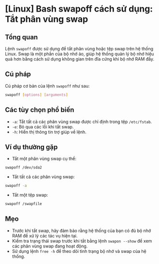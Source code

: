 # [Linux] Bash swapoff cách sử dụng: Tắt phân vùng swap

## Tổng quan
Lệnh `swapoff` được sử dụng để tắt phân vùng hoặc tệp swap trên hệ thống Linux. Swap là một phần của bộ nhớ ảo, giúp hệ thống quản lý bộ nhớ hiệu quả hơn bằng cách sử dụng không gian trên đĩa cứng khi bộ nhớ RAM đầy.

## Cú pháp
Cú pháp cơ bản của lệnh `swapoff` như sau:
```bash
swapoff [options] [arguments]
```

## Các tùy chọn phổ biến
- `-a`: Tắt tất cả các phân vùng swap được chỉ định trong tệp `/etc/fstab`.
- `-e`: Bỏ qua các lỗi khi tắt swap.
- `-h`: Hiển thị thông tin trợ giúp về lệnh.

## Ví dụ thường gặp
- Tắt một phân vùng swap cụ thể:
```bash
swapoff /dev/sda2
```

- Tắt tất cả các phân vùng swap:
```bash
swapoff -a
```

- Tắt một tệp swap:
```bash
swapoff /swapfile
```

## Mẹo
- Trước khi tắt swap, hãy đảm bảo rằng hệ thống của bạn có đủ bộ nhớ RAM để xử lý các tác vụ hiện tại.
- Kiểm tra trạng thái swap trước khi tắt bằng lệnh `swapon --show` để xem các phân vùng swap đang hoạt động.
- Sử dụng lệnh `free -h` để theo dõi tình trạng bộ nhớ và swap của hệ thống.